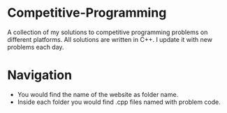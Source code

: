 # Competitive-Programming
A collection of my solutions to competitive programming problems on different platforms. All solutions are written in C++. I update it with new problems each day.

# Navigation
* You would find the name of the website as folder name.
* Inside each folder you would find .cpp files named with problem code.
